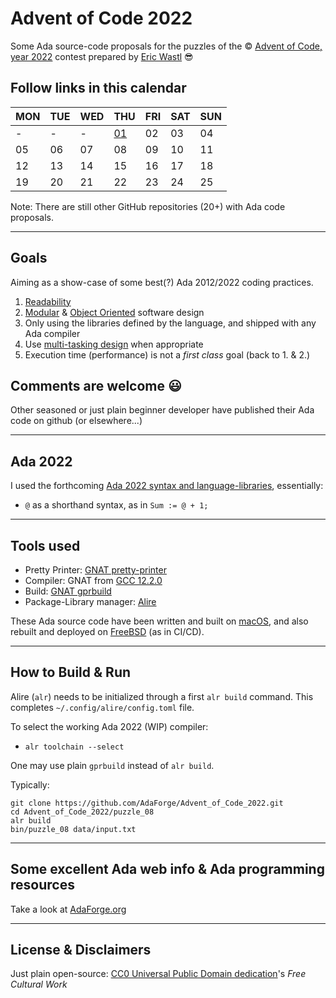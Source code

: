 # Advent of Code 2022

Some Ada source-code proposals for the puzzles of the © [Advent of Code, year 2022](https://adventofcode.com/2022) contest prepared by [Eric Wastl](http://was.tl) 😎

## Follow links in this calendar

|MON|TUE|WED|THU|FRI|SAT|SUN|
|--|--|--|--|--|--|--|
|-|-|-|[01](./puzzle_01)|02|03|04|
|05|06|07|08|09|10|11|
|12|13|14|15|16|17|18|
|19|20|21|22|23|24|25|

Note: There are still other GitHub repositories (20+) with Ada code proposals.

---

## Goals

Aiming as a show-case of some best(?) Ada 2012/2022 coding practices.

1. [Readability](https://www.adaic.org/resources/add_content/docs/95style/html/sec_3/toc.html)
1. [Modular](https://www.adaic.org/resources/add_content/docs/95style/html/sec_4/toc.html) & [Object Oriented](https://www.adaic.org/resources/add_content/docs/95style/html/sec_9/9-1.html) software design
1. Only using the libraries defined by the language, and shipped with any Ada compiler
1. Use [multi-tasking design](https://www.adaic.org/resources/add_content/docs/95style/html/sec_6/) when appropriate
1. Execution time (performance) is not a *first class* goal (back to 1. & 2.)

## Comments are welcome 😃

Other seasoned or just plain beginner developer have published their Ada code on github (or elsewhere...)

---

## Ada 2022

I used the forthcoming [Ada 2022 syntax and language-libraries](http://www.ada-auth.org/standards/ada22.html), essentially:

* `@` as a shorthand syntax, as in `Sum := @ + 1;`

---

## Tools used

* Pretty Printer: [GNAT pretty-printer](https://docs.adahttps://docs.adacore.com/gnat_ugn-docs/html/gnat_ugn/gnat_ugn/gnat_utility_programs.html#the-gnat-pretty-printer-gnatpp)
* Compiler: GNAT from [GCC 12.2.0](https://gcc.gnu.org/onlinedocs/gcc-12.2.0/gnat_ugn/)
* Build: [GNAT gprbuild](https://docs.adacore.com/gprbuild-docs/html/gprbuild_ug.html)
* Package-Library manager: [Alire](https://alire.ada.dev)

These Ada source code have been written and built on [macOS](https://www.apple.com/macos/ventura/), and also rebuilt and deployed on [FreeBSD](https://www.freebsd.org/about/) (as in CI/CD).

---

## How to Build & Run

Alire (`alr`) needs to be initialized through a first `alr build` command. This completes `~/.config/alire/config.toml` file.

To select the working Ada 2022 (WIP) compiler:

* `alr toolchain --select`

One may use plain `gprbuild` instead of `alr build`.

Typically:

```shell
git clone https://github.com/AdaForge/Advent_of_Code_2022.git
cd Advent_of_Code_2022/puzzle_08
alr build
bin/puzzle_08 data/input.txt
```

---
## Some excellent Ada web info & Ada programming resources

Take a look at [AdaForge.org](https://www.adaforge.org)


---

## License & Disclaimers

Just plain open-source: [CC0 Universal Public Domain dedication](https://creativecommons.org/publicdomain/zero/1.0/deed.fr)'s
_Free Cultural Work_
